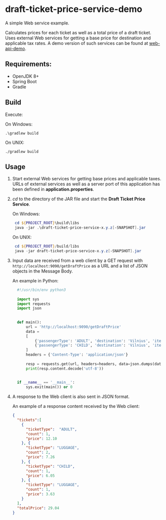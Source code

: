draft-ticket-price-service-demo
===============================

A simple Web service example.

Calculates prices for each ticket as well as a total price of a draft ticket.
Uses external Web services for getting a base price for destination and applicable tax rates.
A demo version of such services can be found at [web-api-demo](https://github.com/janissl/web-api-demo).


Requirements:
-------------
* OpenJDK 8+
* Spring Boot
* Gradle


Build
-----

Execute:

On Windows:

`.\gradlew build`

On UNIX:

`./gradlew build`

Usage
-----
1. Start external Web services for getting base prices and applicable taxes.
    URLs of external services as well as a server port of this application has been defined in __application.properties__.
   
1. _cd_ to the directory of the JAR file and start the __Draft Ticket Price Service__.
   
   On Windows:
   ```powershell
    cd ${PROJECT_ROOT}\build\libs
    java -jar .\draft-ticket-price-service-x.y.z[-SNAPSHOT].jar
   ```
   
   On UNIX:
   ```powershell
    cd ${PROJECT_ROOT}/build/libs
    java -jar draft-ticket-price-service-x.y.z[-SNAPSHOT].jar
   ```
  
1. Input data are received from a web client by a GET request with `http://localhost:9090/getDraftPrice` as a URL and
   a list of JSON objects in the Message Body.
    
   An example in Python:
      ```python
        #!/usr/bin/env python3
        
        import sys
        import requests
        import json
        
        
        def main():
            url = 'http://localhost:9090/getDraftPrice'
            data =
            [
                {'passengerType': 'ADULT', 'destination': 'Vilnius', 'itemsOfLuggage': 2},
                {'passengerType': 'CHILD', 'destination': 'Vilnius', 'itemsOfLuggage': 1}
            ]
            headers = {'Content-Type': 'application/json'}
            
            resp = requests.get(url, headers=headers, data=json.dumps(data))
            print(resp.content.decode('utf-8'))
        
        
        if __name__ == '__main__':
            sys.exit(main()) or 0
      ```

1. A response to the Web client is also sent in JSON format.
   
    An example of a response content received by the Web client:
    ```json
    {
      "tickets":[
        {
          "ticketType":  "ADULT",
          "count": 1,
          "price": 12.10
        }, {
          "ticketType": "LUGGAGE",
          "count": 2,
          "price": 7.26
        }, {
          "ticketType": "CHILD",
          "count": 1,
          "price": 6.05
        }, {
          "ticketType": "LUGGAGE",
          "count": 1,
          "price": 3.63
        }
      ],
      "totalPrice": 29.04
   }
    ```
